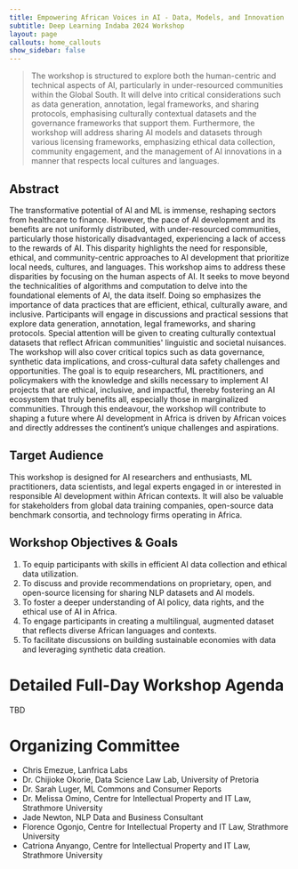 ```yaml
---
title: Empowering African Voices in AI - Data, Models, and Innovation
subtitle: Deep Learning Indaba 2024 Workshop
layout: page
callouts: home_callouts
show_sidebar: false
---
```


> The workshop is structured to explore both the human-centric and technical aspects of AI, particularly in under-resourced communities within the Global South. It will delve into critical considerations such as data generation, annotation, legal frameworks, and sharing protocols, emphasising culturally contextual datasets and the governance frameworks that support them. Furthermore, the workshop will address sharing AI models and datasets through various licensing frameworks, emphasizing ethical data collection, community engagement, and the management of AI innovations in a manner that respects local cultures and languages.


## Abstract
The transformative potential of AI and ML is immense, reshaping sectors from healthcare to finance. However, the pace of AI development and its benefits are not uniformly distributed, with under-resourced communities, particularly those historically disadvantaged, experiencing a lack of access to the rewards of AI. This disparity highlights the need for responsible, ethical, and community-centric approaches to AI development that prioritize local needs, cultures, and languages. This workshop aims to address these disparities by focusing on the human aspects of AI. It seeks to move beyond the technicalities of algorithms and computation to delve into the foundational elements of AI, the data itself. Doing so emphasizes the importance of data practices that are efficient, ethical, culturally aware, and inclusive. Participants will engage in discussions and practical sessions that explore data generation, annotation, legal frameworks, and sharing protocols. Special attention will be given to creating culturally contextual datasets that reflect African communities' linguistic and societal nuisances. The workshop will also cover critical topics such as data governance, synthetic data implications, and cross-cultural data safety challenges and opportunities. The goal is to equip researchers, ML practitioners, and policymakers with the knowledge and skills necessary to implement AI projects that are ethical, inclusive, and impactful, thereby fostering an AI ecosystem that truly benefits all, especially those in marginalized communities. Through this endeavour, the workshop will contribute to shaping a future where AI development in Africa is driven by African voices and directly addresses the continent’s unique challenges and aspirations.

## Target Audience
This workshop is designed for AI researchers and enthusiasts, ML practitioners, data scientists, and legal experts engaged in or interested in responsible AI development within African contexts. It will also be valuable for stakeholders from global data training companies, open-source data benchmark consortia, and technology firms operating in Africa.

## Workshop Objectives & Goals

1. To equip participants with skills in efficient AI data collection and ethical data utilization.
2. To discuss and provide recommendations on proprietary, open, and open-source licensing for sharing NLP datasets and AI models.
3. To foster a deeper understanding of AI policy, data rights, and the ethical use of AI in Africa.
4. To engage participants in creating a multilingual, augmented dataset that reflects diverse African languages and contexts.
5. To facilitate discussions on building sustainable economies with data and leveraging synthetic data creation.


# Detailed Full-Day Workshop Agenda
TBD

# Organizing Committee
* Chris Emezue, Lanfrica Labs
* Dr. Chijioke Okorie, Data Science Law Lab, University of Pretoria
* Dr. Sarah Luger, ML Commons and Consumer Reports
* Dr. Melissa Omino, Centre for Intellectual Property and IT Law, Strathmore University
* Jade Newton, NLP Data and Business Consultant
* Florence Ogonjo, Centre for Intellectual Property and IT Law, Strathmore University
* Catriona Anyango, Centre for Intellectual Property and IT Law, Strathmore University

